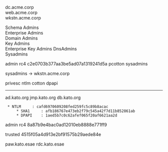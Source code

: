

dc.acme.corp   
web.acme.corp  
wkstn.acme.corp

Schema Admins        
Enterprise Admins    
Domain Admins        
Key Admins           
Enterprise Key Admins
DnsAdmins            
Sysadmins            



admin rc4 c2e0703b377aa3be5ad07a1319241d5a
pcotton sysadmins

sysadmins -> wkstn.acme.corp


privesc
ntlm cotton
dpapi



----------- 
ad.kato.org 
jmp.kato.org
db.kato.org 



```
 * NTLM     : cafd6970609208fed259fc5c89b8acac
	 * SHA1     : afb186767e473eb2f79c545a42f7d11b852861ab
	 * DPAPI    : 1aed5b7c0c62afef065f20af6621aa2d
```


admin rc4 
8a87b9e4bac0ad12010eb8888e771ff9

trusted
4515f05a4d913e2bf91575b29aede84e

paw.kato.esae
rdc.kato.esae
